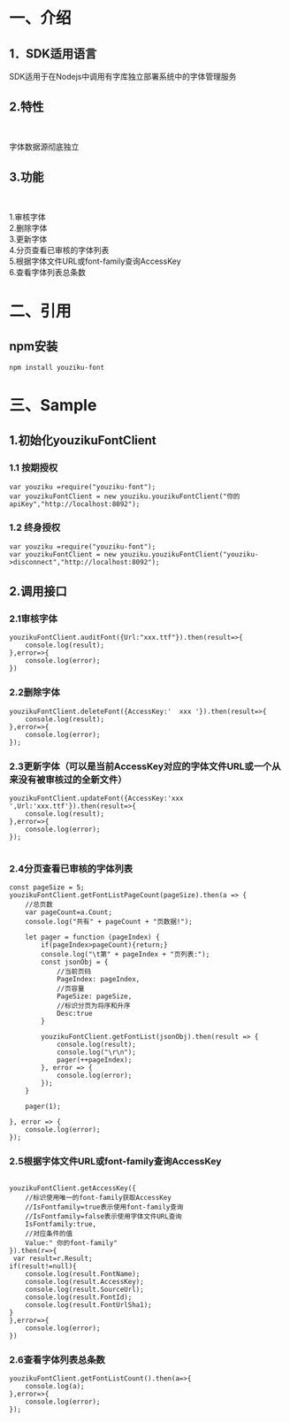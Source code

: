 # 一、介绍

## 1．SDK适用语言<br/>
SDK适用于在Nodejs中调用有字库独立部署系统中的字体管理服务

## 2.特性<br/>　　
字体数据源彻底独立

## 3.功能<br/>　　
1.审核字体 <br/>
2.删除字体 <br/>
3.更新字体 <br/>
4.分页查看已审核的字体列表<br/>
5.根据字体文件URL或font-family查询AccessKey<br/>
6.查看字体列表总条数 <br/>

# 二、引用
## npm安装
``` npm
npm install youziku-font
```

# 三、Sample
## 1.初始化youzikuFontClient
### 1.1 按期授权
``` node
var youziku =require("youziku-font");
var youzikuFontClient = new youziku.youzikuFontClient("你的apiKey","http://localhost:8092");
```
### 1.2 终身授权
``` node
var youziku =require("youziku-font");
var youzikuFontClient = new youziku.youzikuFontClient("youziku->disconnect","http://localhost:8092");
```

## 2.调用接口

### 2.1审核字体
``` node
youzikuFontClient.auditFont({Url:"xxx.ttf"}).then(result=>{
    console.log(result);
},error=>{
    console.log(error);
})

```

### 2.2删除字体
``` node
youzikuFontClient.deleteFont({AccessKey:'  xxx '}).then(result=>{
    console.log(result);
},error=>{
    console.log(error);
});

```

### 2.3更新字体（可以是当前AccessKey对应的字体文件URL或一个从来没有被审核过的全新文件）
``` node
youzikuFontClient.updateFont({AccessKey:'xxx ',Url:'xxx.ttf'}).then(result=>{
    console.log(result);
},error=>{
    console.log(error);
});
 
```

### 2.4分页查看已审核的字体列表
``` node 
const pageSize = 5;
youzikuFontClient.getFontListPageCount(pageSize).then(a => {
    //总页数
    var pageCount=a.Count;
    console.log("共有" + pageCount + "页数据!");

    let pager = function (pageIndex) {
        if(pageIndex>pageCount){return;}
        console.log("\t第" + pageIndex + "页列表:");
        const jsonObj = {
            //当前页码
            PageIndex: pageIndex,
            //页容量
            PageSize: pageSize,
            //标识分页为将序和升序
            Desc:true
        }

        youzikuFontClient.getFontList(jsonObj).then(result => {
            console.log(result);
            console.log("\r\n");
            pager(++pageIndex);
        }, error => {
            console.log(error);
        });
    }

    pager(1);

}, error => {
    console.log(error);
});

```
### 2.5根据字体文件URL或font-family查询AccessKey
``` node

youzikuFontClient.getAccessKey({
    //标识使用唯一的font-family获取AccessKey
    //IsFontfamily=true表示使用font-family查询
    //IsFontfamily=false表示使用字体文件URL查询
    IsFontfamily:true,
    //对应条件的值
    Value:" 你的font-family"
}).then(r=>{
 var result=r.Result;
if(result!=null){
    console.log(result.FontName);
    console.log(result.AccessKey);
    console.log(result.SourceUrl);
    console.log(result.FontId);
    console.log(result.FontUrlSha1);
}
},error=>{
    console.log(error);
})

```

### 2.6查看字体列表总条数
``` node 
youzikuFontClient.getFontListCount().then(a=>{
    console.log(a);
},error=>{
    console.log(error);
});

```
